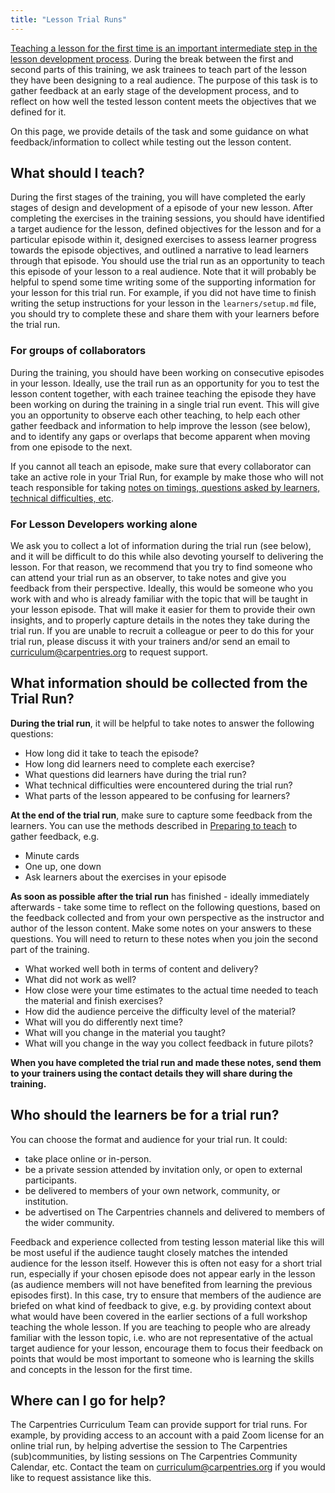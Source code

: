 ```yaml
---
title: "Lesson Trial Runs"
---
```


[Teaching a lesson for the first time is an important intermediate step in the lesson development process](episodes/operations.md).
During the break between the first and second parts of this training,
we ask trainees to teach part of the lesson they have been designing to a real audience.
The purpose of this task is to gather feedback at an early stage of the development process,
and to reflect on how well the tested lesson content meets the objectives that we defined for it.

On this page, we provide details of the task and 
some guidance on what feedback/information to collect while testing out the lesson content.


## What should I teach?

During the first stages of the training, you will have completed 
the early stages of design and development of a episode of your new lesson.
After completing the exercises in the training sessions,
you should have identified a target audience for the lesson,
defined objectives for the lesson and for a particular episode within it,
designed exercises to assess learner progress towards the episode objectives,
and outlined a narrative to lead learners through that episode.
You should use the trial run as an opportunity to teach this episode of your lesson to a real audience.
Note that it will probably be helpful to spend some time 
writing some of the supporting information for your lesson for this trial run.
For example, if you did not have time to finish writing the setup instructions
for your lesson in the `learners/setup.md` file,
you should try to complete these and share them with your learners before the trial run.

### For groups of collaborators

During the training, you should have been working on consecutive episodes in your lesson.
Ideally, use the trail run as an opportunity for you to test the lesson content together,
with each trainee teaching the episode they have been working on during the training 
in a single trial run event.
This will give you an opportunity to observe each other teaching,
to help each other gather feedback and information to help improve the lesson (see below),
and to identify any gaps or overlaps that become apparent when moving from one
episode to the next.

If you cannot all teach an episode, make sure that every collaborator can take an active role
in your Trial Run, for example by make those who will not teach responsible for taking 
[notes on timings, questions asked by learners, technical difficulties, etc](operations.md#pilot-workshops).

### For Lesson Developers working alone

We ask you to collect a lot of information during the trial run (see below),
and it will be difficult to do this while also devoting yourself to delivering the lesson.
For that reason, we recommend that you try to find someone who can attend your trial run
as an observer, to take notes and give you feedback from their perspective.
Ideally, this would be someone who you work with and who is already familiar 
with the topic that will be taught in your lesson episode.
That will make it easier for them to provide their own insights, 
and to properly capture details in the notes they take during the trial run.
If you are unable to recruit a colleague or peer to do this for your trial run,
please discuss it with your trainers and/or send an email to
[curriculum@carpentries.org](mailto:curriculum@carpentries.org) to request support.


## What information should be collected from the Trial Run?

**During the trial run**, it will be helpful to take notes to answer the following questions:

- How long did it take to teach the episode?
- How long did learners need to complete each exercise?
- What questions did learners have during the trial run?
- What technical difficulties were encountered during the trial run?
- What parts of the lesson appeared to be confusing for learners?

**At the end of the trial run**, make sure to capture some feedback from the learners.
You can use the methods described in [Preparing to teach](episodes/preparing.md) to
gather feedback, e.g.

- Minute cards
- One up, one down
- Ask learners about the exercises in your episode

**As soon as possible after the trial run** has finished -
ideally immediately afterwards -
take some time to reflect on the following questions,
based on the feedback collected and from your own perspective 
as the instructor and author of the lesson content.
Make some notes on your answers to these questions.
You will need to return to these notes when you join the second part of the training.

- What worked well both in terms of content and delivery?
- What did not work as well?
- How close were your time estimates to the actual time needed to teach the material and finish exercises?
- How did the audience perceive the difficulty level of the material?
- What will you do differently next time?
- What will you change in the material you taught?
- What will you change in the way you collect feedback in future pilots?  

**When you have completed the trial run and made these notes,
send them to your trainers using the contact details they will share during the training.**

## Who should the learners be for a trial run?

You can choose the format and audience for your trial run. It could:

- take place online or in-person.
- be a private session attended by invitation only, or open to external participants.
- be delivered to members of your own network, community, or institution.
- be advertised on The Carpentries channels and delivered to members of the wider community.

Feedback and experience collected from testing lesson material like this will be most useful if
the audience taught closely matches the intended audience for the lesson itself. 
However this is often not easy for a short trial run, 
especially if your chosen episode does not appear early in the lesson 
(as audience members will not have benefited from learning the previous episodes first). 
In this case, 
try to ensure that members of the audience are briefed on what kind of feedback to give, 
e.g. by providing context about what would have been covered 
in the earlier sections of a full workshop teaching the whole lesson.
If you are teaching to people who are already familiar with the lesson topic, i.e.
who are not representative of the actual target audience for your lesson,
encourage them to focus their feedback on points that would be most important to someone 
who is learning the skills and concepts in the lesson for the first time.


## Where can I go for help?

The Carpentries Curriculum Team can provide support for trial runs. 
For example, by providing access to an account with a paid Zoom license for an online trial run,
by helping advertise the session to The Carpentries (sub)communities,
by listing sessions on The Carpentries Community Calendar, etc.
Contact the team on [curriculum@carpentries.org](mailto:curriculum@carpentries.org)
if you would like to request assistance like this.

